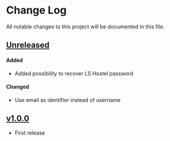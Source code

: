 # Change Log
All notable changes to this project will be documented in this file.

## [Unreleased]
#### Added
- Added possibility to recover LS Hostel password
#### Changed
- Use email as identifier instead of username


## [v1.0.0]
- First release
 
[Unreleased]: https://github.com/CESNET/lshostel-aai-proxy-idp-template/tree/master
[v1.0.0]: https://github.com/CESNET/lshostel-aai-proxy-idp-template/tree/v1.0.0
